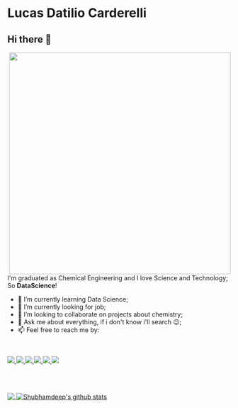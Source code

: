 # Lucas Datilio Carderelli

## Hi there 👋

<!--
**LucasDatilioCarderelli/LucasDatilioCarderelli** is a ✨ _special_ ✨ repository because its `README.md` (this file) appears on your GitHub profile.

Here are some ideas to get you started:

- 🔭 I’m currently working on ...
- 🌱 I’m currently learning ...
- 👯 I’m looking to collaborate on ...
- 🤔 I’m looking for help with ...
- 💬 Ask me about ...
- 📫 How to reach me: ...
- 😄 Pronouns: ...
- ⚡ Fun fact: ...
-->

<img src="https://media2.giphy.com/media/dWesBcTLavkZuG35MI/giphy.gif?cid=ecf05e47e8919723cba974ce3745352c73de740e04e7742f&rid=giphy.gif" min-width="500px" max-width="500px" width="500px" align="right">

<br>

<p>
  
I'm graduated as Chemical Engineering and I love Science and Technology; So **DataScience**!

- 🌱 I’m currently learning Data Science;
- 🔭 I’m currently looking for job;
- 👯 I’m looking to collaborate on projects about chemistry;
- 💬 Ask me about everything, if i don't know i'll search 😉;
- 📫 Feel free to reach me by:

</p>

<br>

<p align="left"> 
  <a href="https://github.com/LucasDatilioCarderelli" alt="GitHub">
    <img src="https://img.shields.io/badge/-GitHub-000?style=flat&logo=Github&logoColor=white" />
  </a>
  <a href="https://www.linkedin.com/in/lucasdatiliocarderelli/" alt="LinkedIn">
    <img src="https://img.shields.io/badge/-LinkedIn-blue?style=flat&logo=Linkedin&logoColor=white" />
  </a>
  <a href="https://wa.me/5511973033680/" alt="WhatsApp">
    <img src="https://img.shields.io/badge/-WhatsApp-25D366?style=flat&logo=WhatsApp&logoColor=white" />
  </a> 
  <a href="https://mailto:llucascarderelli@gmail.com">
   <img src="https://img.shields.io/badge/-Gmail-c14438?style=flat&logo=Gmail&logoColor=white" />
  </a>
  <a href="https://medium.com/@llucascarderelli" alt="medium">
    <img src="https://img.shields.io/badge/-Medium-fff?style=flat&logo=Medium&logoColor=black" />
  </a>
  <a href="https://lucasdatiliocarderelli.github.io/mysite/" alt="mysite">
    <img src="https://img.shields.io/badge/-MySite-5b0095?style=flat&logo=Google&logoColor=white" />
  </a>
</p>

<br><br>

<p>
<a href="https://github.com/LucasDatilioCarderelli">
<img align="center" src="https://github-readme-stats.vercel.app/api/top-langs/?username=LucasDatilioCarderelli&&langs_count=3&theme=tokyonight&hide_langs_below=1" />
</a>

<a href="https://github.com/LucasDatilioCarderelli">
<img align="center" src="https://github-readme-stats.vercel.app/api?username=LucasDatilioCarderelli&show_icons=true&theme=tokyonight&line_height=27" alt="Shubhamdeep's github stats"/>
</a>
</p>
